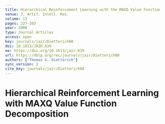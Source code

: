 ```yaml
---
title: Hierarchical Reinforcement Learning with the MAXQ Value Function Decomposition.
venue: J. Artif. Intell. Res.
volume: 13
pages: 227-303
year: 2000
type: Journal Articles
access: open
key: journals/jair/Dietterich00
doi: 10.1613/JAIR.639
ee: https://doi.org/10.1613/jair.639
url: https://dblp.org/rec/journals/jair/Dietterich00
authors: ["Thomas G. Dietterich"]
sync_version: 3
cite_key: journals/jair/Dietterich00
---
```

# Hierarchical Reinforcement Learning with MAXQ Value Function Decomposition